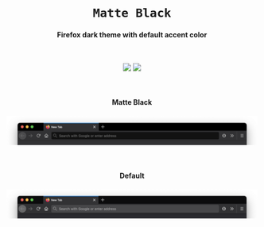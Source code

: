 <div align="center">
  <h1><code>Matte Black</code></h1>
  <h4>Firefox dark theme with default accent color</h4>

  <br>

  <p>
    <a href="https://addons.mozilla.org/firefox/addon/matte-black-default/"><img src="https://img.shields.io/amo/users/matte-black-default.svg?label=Firefox&color=orange&logo=mozilla-firefox" /></a>
    <a href="./LICENSE"><img src="https://img.shields.io/badge/License-MIT-blue.svg" /></a>
  </p>
</div>

<br>

<h4 align="center">Matte Black</h4>

<p align="center">
  <img src="./screenshots/Firefox Matte Black.png" alt="Firefox (Matte Black)">
</p>

<br>

<h4 align="center">Default</h4>

<p align="center">
  <img src="./screenshots/Firefox Default.png" alt="Firefox (Default)">
</p>

<br>
